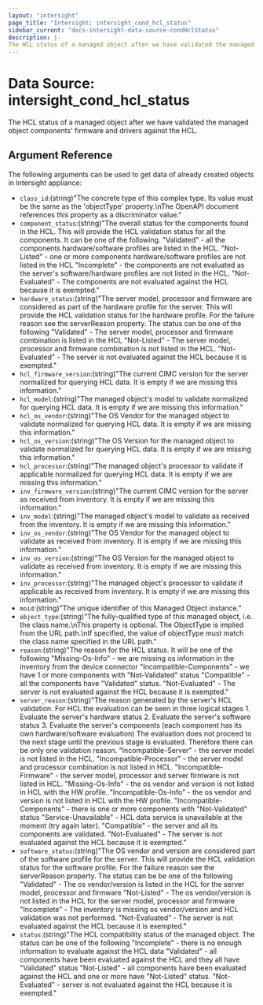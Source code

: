 ```yaml
---
layout: "intersight"
page_title: "Intersight: intersight_cond_hcl_status"
sidebar_current: "docs-intersight-data-source-condHclStatus"
description: |-
The HCL status of a managed object after we have validated the managed object components' firmware and drivers against the HCL.
---
```


# Data Source: intersight_cond_hcl_status
The HCL status of a managed object after we have validated the managed object components' firmware and drivers against the HCL.
## Argument Reference
The following arguments can be used to get data of already created objects in Intersight appliance:
* `class_id`:(string)"The concrete type of this complex type. Its value must be the same as the 'objectType' property.\nThe OpenAPI document references this property as a discriminator value."
* `component_status`:(string)"The overall status for the components found in the HCL. This will provide the HCL validation status for all the components. It can be one of the following. \"Validated\" - all the components hardware/software profiles are listed in the HCL. \"Not-Listed\" - one or more components hardware/software profiles are not listed in the HCL \"Incomplete\" - the components are not evaluated as the server's software/hardware profiles are not listed in the HCL. \"Not-Evaluated\" - The components are not evaluated against the HCL because it is exempted."
* `hardware_status`:(string)"The server model, processor and firmware are considered as part of the hardware profile for the server. This will provide the HCL validation status for the hardware profile. For the failure reason see the serverReason property. The status can be one of the following \"Validated\" - The server model, processor and firmware combination is listed in the HCL \"Not-Listed\" - The server model, processor and firmware combination is not listed in the HCL. \"Not-Evaluated\" - The server is not evaluated against the HCL because it is exempted."
* `hcl_firmware_version`:(string)"The current CIMC version for the server normalized for querying HCL data. It is empty if we are missing this information."
* `hcl_model`:(string)"The managed object's model to validate normalized for querying HCL data. It is empty if we are missing this information."
* `hcl_os_vendor`:(string)"The OS Vendor for the managed object to validate normalized for querying HCL data. It is empty if we are missing this information."
* `hcl_os_version`:(string)"The OS Version for the managed object to validate normalized for querying HCL data. It is empty if we are missing this information."
* `hcl_processor`:(string)"The managed object's processor to validate if applicable normalized for querying HCL data. It is empty if we are missing this information."
* `inv_firmware_version`:(string)"The current CIMC version for the server as received from inventory. It is empty if we are missing this information."
* `inv_model`:(string)"The managed object's model to validate as received from the inventory. It is empty if we are missing this information."
* `inv_os_vendor`:(string)"The OS Vendor for the managed object to validate as received from inventory. It is empty if we are missing this information."
* `inv_os_version`:(string)"The OS Version for the managed object to validate as received from inventory. It is empty if we are missing this information."
* `inv_processor`:(string)"The managed object's processor to validate if applicable as received from inventory. It is empty if we are missing this information."
* `moid`:(string)"The unique identifier of this Managed Object instance."
* `object_type`:(string)"The fully-qualified type of this managed object, i.e. the class name.\nThis property is optional. The ObjectType is implied from the URL path.\nIf specified, the value of objectType must match the class name specified in the URL path."
* `reason`:(string)"The reason for the HCL status. It will be one of the following \"Missing-Os-Info\" - we are missing os information in the inventory from the device connector \"Incompatible-Components\" - we have 1 or more components with \"Not-Validated\" status \"Compatible\" - all the components have \"Validated\" status. \"Not-Evaluated\" - The server is not evaluated against the HCL because it is exempted."
* `server_reason`:(string)"The reason generated by the server's HCL validation. For HCL the evaluation can be seen in three logical stages 1. Evaluate the server's hardware status 2. Evaluate the server's software status 3. Evaluate the server's components (each component has its own hardware/software evaluation) The evaluation does not proceed to the next stage until the previous stage is evaluated. Therefore there can be only one validation reason. \"Incompatible-Server\" - the server model is not listed in the HCL. \"Incompatible-Processor\" - the server model and processor combination is not listed in HCL. \"Incompatible-Firmware\" - the server model, processor and server firmware is not listed in HCL. \"Missing-Os-Info\" - the os vendor and version is not listed in HCL with the HW profile. \"Incompatible-Os-Info\" - the os vendor and version is not listed in HCL with the HW profile. \"Incompatible-Components\" - there is one or more components with \"Not-Validated\" status \"Service-Unavailable\" - HCL data service is unavailable at the moment (try again later). \"Compatible\" - the server and all its components are validated. \"Not-Evaluated\" - The server is not evaluated against the HCL because it is exempted."
* `software_status`:(string)"The OS vendor and version are considered part of the software profile for the server. This will provide the HCL validation status for the software profile. For the failure reason see the serverReason property. The status can be be one of the following \"Validated\" - The os vendor/version is listed in the HCL for the server model, processor and firmware \"Not-Listed\" - The os vendor/version is not listed in the HCL for the server model, processor and firmware \"Incomplete\" - The inventory is missing os vendor/version and HCL validation was not performed. \"Not-Evaluated\" - The server is not evaluated against the HCL because it is exempted."
* `status`:(string)"The HCL compatibility status of the managed object. The status can be one of the following \"Incomplete\" - there is no enough information to evaluate against the HCL data \"Validated\" - all components have been evaluated against the HCL and they all have \"Validated\" status \"Not-Listed\" - all components have been evaluated against the HCL and one or more have \"Not-Listed\" status. \"Not-Evaluated\" - server is not evaluated against the HCL because it is exempted."
